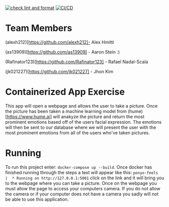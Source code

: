 [![check lint and format](https://github.com/software-students-fall2023/4-containerized-app-exercise-team-team-team-team-team-team/actions/workflows/lint.yml/badge.svg)](https://github.com/software-students-fall2023/4-containerized-app-exercise-team-team-team-team-team-team/actions/workflows/lint.yml)
[![CI/CD](https://github.com/software-students-fall2023/4-containerized-app-exercise-team-team-team-team-team-team/actions/workflows/python-app.yml/badge.svg)](https://github.com/software-students-fall2023/4-containerized-app-exercise-team-team-team-team-team-team/actions/workflows/python-app.yml)

# Team Members
(alexh212)[https://github.com/alexh212]- Alex Hmitti

(as13909)[https://github.com/as13909] - Aaron Stein :)

(Rafinator123)[https://github.com/Rafinator123] - Rafael Nadal-Scala

(jk021227)[https://github.com/jk021227] - Jhon Kim 

# Containerized App Exercise

This app will open a webpage and allows the user to take a picture. Once the picture has been taken a machine learning model from (hume)[https://www.hume.ai] will anakyze the picture and return the most prominent emotions based off of the users facial expression. The emotions will then be sent to our database where we will present the user with the most prominent emotions from all of the users who've taken pictures. 

# Running
To run this project enter: `docker-compose up --build`. Once docker has finished running through the steps a text will appear like this: ``ponyo-feels  |  * Running on http://127.0.0.1:5001`` click on the link and it will bring you to the webpage where you can take a picture. Once on the webpage you must allow the page to access your computers camera. If you do not allow the camera or if your computer does not have a camera you sadly will not be able to use this application. 
